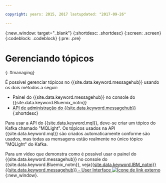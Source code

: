 ```yaml
---

copyright: years: 2015, 2017 lastupdated: "2017-09-26"

---
```


{:new_window: target="_blank"}
{:shortdesc: .shortdesc}
{:screen: .screen}
{:codeblock: .codeblock}
{:pre: .pre}

# Gerenciando tópicos
{: #managing}

É possível gerenciar tópicos no {{site.data.keyword.messagehub}} usando os dois métodos a seguir:

* Painel do {{site.data.keyword.messagehub}} no console do {{site.data.keyword.Bluemix_notm}}
* [API de administração do {{site.data.keyword.messagehub}}](/docs/services/MessageHub/messagehub037.html)
{:shortdesc}

Para usar a API do {{site.data.keyword.mql}}, deve-se criar um tópico do Kafka chamado
"MQLight". Os tópicos usados na API {{site.data.keyword.mql}} são criados automaticamente conforme são usados, mas todas as mensagens estão realmente no único tópico "MQLight" do Kafka.

Para um vídeo que demonstra como é possível usar o painel do {{site.data.keyword.messagehub}}
no console do {{site.data.keyword.Bluemix_notm}}, veja[{{site.data.keyword.IBM_notm}} {{site.data.keyword.messagehub}} - User Interface ![Ícone de link externo](../../icons/launch-glyph.svg "Ícone de link externo")](https://www.youtube.com/watch?v=lZulxqv_rHc){:new_window}.
